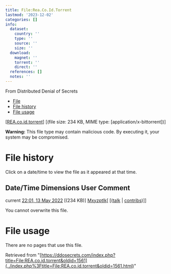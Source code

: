 ```yaml
---
title: File:Rea.Co.Id.Torrent
lastmod: '2023-12-02'
categories: []
info:
  dataset:
    country: ''
    type: ''
    source: ''
    size: ''
  download:
    magnet: ''
    torrent: ''
    direct: ''
  references: []
  notes: ''
---
```




From Distributed Denial of Secrets

- [File](./File:REA.co.id.torrent.html#file)
- [File history](./File:REA.co.id.torrent.html#filehistory)
- [File usage](./File:REA.co.id.torrent.html#filelinks)

[[REA.co.id.torrent](../images/4/41/REA.co.id.torrent "REA.co.id.torrent")]
‎[(file size: 234 KB, MIME type:
[application/x-bittorrent])]

**Warning:** This file type may contain malicious code. By executing it,
your system may be compromised.

# File history

Click on a date/time to view the file as it appeared at that time.

Date/Time Dimensions User Comment
---
current [22:01, 13 May 2022](../images/4/41/REA.co.id.torrent) [(234 KB)] [Mxyzptlk](../index.php%3Ftitle=User:Mxyzptlk&action=edit&redlink=1.html "User:Mxyzptlk (page does not exist)")[ [([talk](../index.php%3Ftitle=User_talk:Mxyzptlk&action=edit&redlink=1.html "User talk:Mxyzptlk (page does not exist)") | [contribs](./Special:Contributions/Mxyzptlk.html "Special:Contributions/Mxyzptlk"))]]

You cannot overwrite this file.

# File usage

There are no pages that use this file.

Retrieved from
"[https://ddosecrets.com/index.php?title=File:REA.co.id.torrent&oldid=1561](../index.php%3Ftitle=File:REA.co.id.torrent&oldid=1561.html)"

